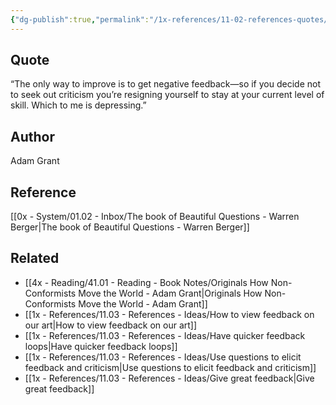 ```yaml
---
{"dg-publish":true,"permalink":"/1x-references/11-02-references-quotes/the-only-way-to-improve-is-to-get-negative-feedback-adam-grant/","title":"structure note","dgShowBacklinks":false}
---
```



## Quote
“The only way to improve is to get negative feedback—so if you decide not to seek out criticism you’re resigning yourself to stay at your current level of skill. Which to me is depressing.”

## Author
Adam Grant 

## Reference
[[0x - System/01.02 - Inbox/The book of Beautiful Questions - Warren Berger\|The book of Beautiful Questions - Warren Berger]]

## Related
- [[4x - Reading/41.01 - Reading - Book Notes/Originals How Non-Conformists Move the World - Adam Grant\|Originals How Non-Conformists Move the World - Adam Grant]]
- [[1x - References/11.03 - References - Ideas/How to view feedback on our art\|How to view feedback on our art]]
- [[1x - References/11.03 - References - Ideas/Have quicker feedback loops\|Have quicker feedback loops]]
- [[1x - References/11.03 - References - Ideas/Use questions to elicit feedback and criticism\|Use questions to elicit feedback and criticism]]
- [[1x - References/11.03 - References - Ideas/Give great feedback\|Give great feedback]]
